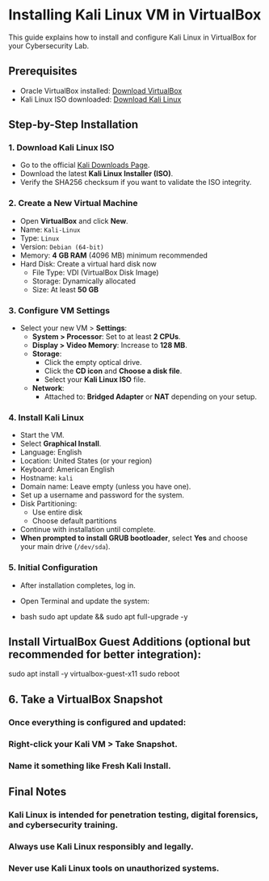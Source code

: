 # Installing Kali Linux VM in VirtualBox

This guide explains how to install and configure Kali Linux in VirtualBox for your Cybersecurity Lab.

## Prerequisites
- Oracle VirtualBox installed: [Download VirtualBox](https://www.virtualbox.org/wiki/Downloads)
- Kali Linux ISO downloaded: [Download Kali Linux](https://www.kali.org/get-kali/)

## Step-by-Step Installation

### 1. Download Kali Linux ISO
- Go to the official [Kali Downloads Page](https://www.kali.org/get-kali/).
- Download the latest **Kali Linux Installer (ISO)**.
- Verify the SHA256 checksum if you want to validate the ISO integrity.

### 2. Create a New Virtual Machine
- Open **VirtualBox** and click **New**.
- Name: `Kali-Linux`
- Type: `Linux`
- Version: `Debian (64-bit)`
- Memory: **4 GB RAM** (4096 MB) minimum recommended
- Hard Disk: Create a virtual hard disk now
  - File Type: VDI (VirtualBox Disk Image)
  - Storage: Dynamically allocated
  - Size: At least **50 GB**

### 3. Configure VM Settings
- Select your new VM > **Settings**:
  - **System > Processor**: Set to at least **2 CPUs**.
  - **Display > Video Memory**: Increase to **128 MB**.
  - **Storage**:
    - Click the empty optical drive.
    - Click the **CD icon** and **Choose a disk file**.
    - Select your **Kali Linux ISO** file.
  - **Network**:
    - Attached to: **Bridged Adapter** or **NAT** depending on your setup.

### 4. Install Kali Linux
- Start the VM.
- Select **Graphical Install**.
- Language: English
- Location: United States (or your region)
- Keyboard: American English
- Hostname: `kali`
- Domain name: Leave empty (unless you have one).
- Set up a username and password for the system.
- Disk Partitioning:
  - Use entire disk
  - Choose default partitions
- Continue with installation until complete.
- **When prompted to install GRUB bootloader**, select **Yes** and choose your main drive (`/dev/sda`).

### 5. Initial Configuration
- After installation completes, log in.
- Open Terminal and update the system:

- bash
sudo apt update && sudo apt full-upgrade -y

## Install VirtualBox Guest Additions (optional but recommended for better integration):

sudo apt install -y virtualbox-guest-x11
sudo reboot

## 6. Take a VirtualBox Snapshot
### Once everything is configured and updated:

### Right-click your Kali VM > Take Snapshot.

### Name it something like Fresh Kali Install.

## Final Notes

### Kali Linux is intended for penetration testing, digital forensics, and cybersecurity training.

### Always use Kali Linux responsibly and legally.

### Never use Kali Linux tools on unauthorized systems.


